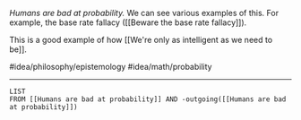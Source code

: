 *Humans are bad at probability.* We can see various examples of this. For example, the base rate fallacy ([[Beware the base rate fallacy]]).

This is a good example of how [[We're only as intelligent as we need to be]]. 

#idea/philosophy/epistemology 
#idea/math/probability 

---
```dataview
LIST
FROM [[Humans are bad at probability]] AND -outgoing([[Humans are bad at probability]])
```